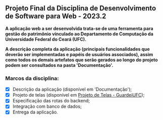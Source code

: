 ## Projeto Final da Disciplina de Desenvolvimento de Software para Web - 2023.2

**A aplicação web a ser desenvolvida trata-se de uma ferramenta para gestão do patrimônio vinculado ao Departamento de Computação da Universidade Federal do Ceará (UFC).**

**A descrição completa da aplicação (principais funcionalidades que deverão ser implementadas e papéis de usuários associados), assim como todos os demais artefatos que serão gerados ao longo do projeto podem ser consultados na pasta 'Documentação'.**

### Marcos da disciplina:
- [x] Descrição da aplicação (disponível em 'Documentação');
- [x] Projeto de telas (disponível em [Projeto de Telas - GuardeiUFC](https://www.figma.com/file/Ci936b0N0DA0kUNBWD8GDg/Projeto-de-Telas---GuardeiUFC?type=design&node-id=0%3A1&mode=design&t=4ZnhOyicm6tMgOuK-1));
- [x] Especificação das rotas do backend;
- [x] Integração com banco de dados;
- [x] Entrega da aplicação.